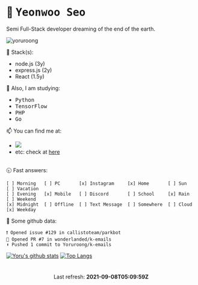 # 👋 <samp>Yeonwoo Seo</samp>
Semi Full-Stack developer dreaming of the end of the earth.

<img src="https://komarev.com/ghpvc/?username=yoruroong&label=Profile%20views&color=0e75b6&style=flat" alt="yoruroong" />

🌱 Stack(s):
- node.js (3y)
- express.js (2y)
- React (1.5y)

💨 Also, I am studying:
- <samp>Python</samp>
- <samp>TensorFlow</samp>
- <samp>PHP</samp>
- <samp>Go</samp>

📫 You can find me at:
<ul>
  <li>
    <a href="https://discord.yoru.pe.kr">
      <img src="https://img.shields.io/badge/-Click-7289da?logo=Discord&logoColor=white&link=https://discord.com" />
    </a>
  </li>
  <li>etc: check at <a href="https://bio.yoru.pe.kr">here</a></li><br/>
</ul>

🕤 Fast answers:
```
[ ] Morning   [ ] PC       [x] Instagram     [x] Home       [ ] Sun    [ ] Vacation
[ ] Evening   [x] Mobile   [ ] Discord       [ ] School     [x] Rain   [ ] Weekend
[x] Midnight  [ ] Offline  [ ] Text Message  [ ] Somewhere  [ ] Cloud  [x] Weekday
```

🎨 Some github data:
```
❗️ Opened issue #129 in callistoteam/parkbot
💪 Opened PR #7 in wonderlanded/k-emails
⬆️ Pushed 1 commit to Yoruroong/k-emails
```

[![Yoru's github stats](https://github-readme-stats.vercel.app/api?username=Yoruroong&show_icons=true&hide_border=true&count_private=true)](https://github.com/Yoruroong)
[![Top Langs](https://github-readme-stats.vercel.app/api/top-langs/?username=anuraghazra&layout=compact)](https://github.com/Yoruroong)

# 
<p align="center">
  Last refresh: 
  <b>2021-09-08T05:09:59Z</b>
</p>
